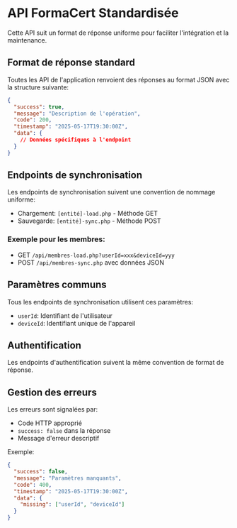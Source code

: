 
# API FormaCert Standardisée

Cette API suit un format de réponse uniforme pour faciliter l'intégration et la maintenance.

## Format de réponse standard

Toutes les API de l'application renvoient des réponses au format JSON avec la structure suivante:

```json
{
  "success": true,
  "message": "Description de l'opération",
  "code": 200,
  "timestamp": "2025-05-17T19:30:00Z",
  "data": {
    // Données spécifiques à l'endpoint
  }
}
```

## Endpoints de synchronisation

Les endpoints de synchronisation suivent une convention de nommage uniforme:

- Chargement: `[entité]-load.php` - Méthode GET
- Sauvegarde: `[entité]-sync.php` - Méthode POST

### Exemple pour les membres:

- GET `/api/membres-load.php?userId=xxx&deviceId=yyy`
- POST `/api/membres-sync.php` avec données JSON

## Paramètres communs

Tous les endpoints de synchronisation utilisent ces paramètres:

- `userId`: Identifiant de l'utilisateur
- `deviceId`: Identifiant unique de l'appareil

## Authentification

Les endpoints d'authentification suivent la même convention de format de réponse.

## Gestion des erreurs

Les erreurs sont signalées par:

- Code HTTP approprié
- `success: false` dans la réponse
- Message d'erreur descriptif

Exemple:
```json
{
  "success": false,
  "message": "Paramètres manquants",
  "code": 400,
  "timestamp": "2025-05-17T19:30:00Z",
  "data": {
    "missing": ["userId", "deviceId"]
  }
}
```
